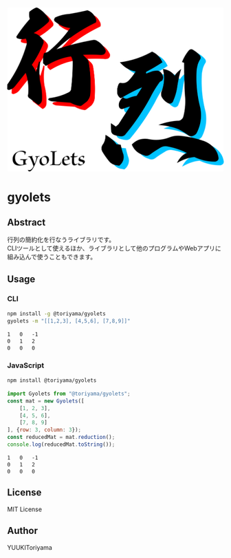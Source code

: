 ![Gyolets logo](./logo.svg)
# gyolets
## Abstract
行列の簡約化を行なうライブラリです。  
CLIツールとして使えるほか、ライブラリとして他のプログラムやWebアプリに組み込んで使うこともできます。  

## Usage
### CLI
```bash
npm install -g @toriyama/gyolets
gyolets -m "[[1,2,3], [4,5,6], [7,8,9]]"
```
```console
1	0	-1
0	1	2
0	0	0
```

### JavaScript
```bash
npm install @toriyama/gyolets
```
```javascript
import Gyolets from "@toriyama/gyolets";
const mat = new Gyolets([
	[1, 2, 3],
	[4, 5, 6],
	[7, 8, 9]
], {row: 3, column: 3});
const reducedMat = mat.reduction();
console.log(reducedMat.toString());
```
```console
1	0	-1
0	1	2
0	0	0
```

## License
MIT License

## Author
YUUKIToriyama